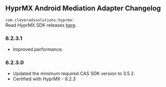## HyprMX Android Mediation Adapter Changelog
`com.cleveradssolutions:hyprmx:`  
Read HyprMX SDK releases [here](https://documentation.hyprmx.com/android-sdk/).

### 6.2.3.1
- Improved performance.

### 6.2.3.0
- Updated the minimum required CAS SDK version to 3.5.2.
- Certified with HyprMX - 6.2.3
